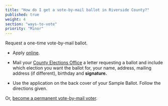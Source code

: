 ```yaml
---
title: "How do I get a vote-by-mail ballot in Riverside County?"
published: true
weight: 4
section: "ways-to-vote"
priority: "Minor"
---
```


Request a one-time vote-by-mail ballot.  

- Apply [online](http://elections.cdn.sos.ca.gov/vote-by-mail/pdf/vote-by-mail-application.pdf).  

- Mail your [County Elections Office](#section-election-office-contact) a letter requesting a ballot and include which election you want the ballot for, your name, address, mailing address (if different), birthday and **signature.**  

- Use the application on the back cover of your Sample Ballot. Follow the directions given.  

Or, [become a permanent vote-by-mail voter](http://www.voteinfo.net/docs/vfcf_eng.pdf).  
